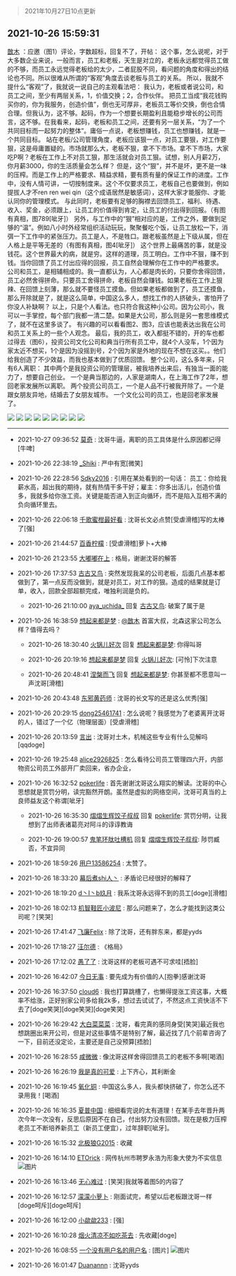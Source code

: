 > 2021年10月27日10点更新
<link rel="stylesheet" href="https://cdn.jsdelivr.net/gh/taotie6/sampleJSON@main/css/photo_show.css">
<meta name="referrer" content="no-referrer" />


 ## 2021-10-26 15:59:31 

 [㪚木](https://www.coolapk.com/feed/30964632?shareKey=NDU0MDMzYTc1YTFlNjE3N2MzYTM~) ：应邀（图1）评论，字数超标，回复不了，开帖：
这个事，怎么说呢，对于大多数企业来说，一般而言，员工和老板，天生是对立的，老板永远都觉得员工做的不够，而员工永远觉得老板给的太少，二者屁股不同，看问题的角度和得出的结论也不同。所以很难从所谓的“客观”角度去谈老板与员工的关系。
所以<!--break-->，我就不提什么“客观”了，我就说一说自己的主观看法吧：
我认为，老板或者说公司，和员工之间，至少有两层关系，1，价值交换；2，合作伙伴。
把员工当成“我花钱购买你的，你为我服务，创造价值”，倒也无可厚非，老板员工等价交换，倒也合情合理。但我认为，这不够。起码，作为一个想要长期盈利且能稳步增长的公司而言，这不够。在我看来，起码，老板和员工之间，还要有另一层关系，“为了一个共同目标而一起努力的整体”。庸俗一点说，老板想赚钱，员工也想赚钱，就是一个共同目标。
站在老板/公司管理角度，老板应该狠一点，对员工要狠，对工作要狠，这是毋庸置疑的。市场就那么大，老板不狠，拿不下市场。拿不下市场，大家吃P啊？老板在工作上不对员工狠，那生活就会对员工狠。试想，别人月薪2万，你月薪3000，你的生活质量会怎么样？
但是，这个“狠”，并不是坏，更不是一味的压榨。而是工作上的严格要求、精益求精，要有质有量的保证工作的进度。工作中，没有人情可讲，一切按制度来。这个不仅要求员工，老板自己也要做到，例如提拔人才不ren ren wei qin（这个成语居然是敏感词），这样大家才能服你、才能认同你的管理模式。
与此同时，老板要有足够的胸襟去回馈员工，福利、待遇、收入、奖金，必须跟上，让员工的价值得到肯定，让员工的付出得到回报。（有图有真相，图789[呲牙]）
另外，与工作中的“狠”相对应的是，工作之外，要做到足够的“温”。例如八小时外经常组织活动玩玩，聚聚餐吃个饭，让员工放松一下，消弭一下工作中的紧张压力。员工是人，不是牲口。跟老板虽然是上下级从属，但在人格上是平等无差的（有图有真相，图4[呲牙]）
这个世界上最痛苦的事，就是没钱花。这个世界最大的病，就是穷。这样的道理，员工明白。工作中不狠，赚不到钱。当你回馈了员工付出应得的回报，员工自然会理解你在工作中的严格要求。
公司和员工，是相辅相成的。我一直都认为，人心都是肉长的，只要你舍得回馈，员工必然舍得拼命。只要员工舍得拼命，老板自然会赚钱。如果老板在工作上狠辣、在回馈上刻薄，那么就不要怪员工摸鱼。但如果老板都做到了，员工还摸鱼，那么开除就是了，就是这么简单，中国这么多人，想找工作的人挤破头，害怕开了你没人补缺啊？
以上，只是个人看法。也只符合我这种小公司。因为公司小，我可以一手掌控，每个部门我都一清二楚。如果是大公司，那么则是另一套思维模式了，就不在这里多谈了。
有兴趣的可以看看图2、图3，应该也能表达出我在公司和员工关系上的一些个人观念。
最后，我的员工，收入都挺不错的，开的车也都过得去（图6），投资公司文化公司和典当行所有员工中，就4个人没车，1个因为家太近不想买，1个是因为没摇到号，2个因为家是外地的现在不想在这买。。他们给我创造了不少效益，而我也基本做到了优质回馈。
整个公司，这么多年来，只有6人离职：
其中两个是我投资公司的管理层，被我培养出来后，有独当一面的能力了，想要自己创业。
一个是典当那边的，人家是湖南人，在上海工作了2年，想回老家发展所以离职。
两个投资公司员工，一个是人品不行被我开除了。一个是跟女朋友异地，结婚去了女朋友城市。
一个文化公司的员工，也是回老家发展了。 

<div class="album">
<img class="img-item" src="https://image.coolapk.com/feed/2021/1026/15/1081091_2f998ce2_4314_3647@1080x1969.png" />
<img class="img-item" src="https://image.coolapk.com/feed/2021/1026/15/1081091_347cb419_4314_3649@999x8288.jpeg" />
<img class="img-item" src="https://image.coolapk.com/feed/2021/1026/15/1081091_82ab4f78_4314_3651@1080x4767.jpeg" />
<img class="img-item" src="https://image.coolapk.com/feed/2021/1026/15/1081091_3b6b7c22_4314_3656@1080x2390.jpeg" />
<img class="img-item" src="https://image.coolapk.com/feed/2021/1026/15/1081091_b4c46338_5170_7692@1080x1080.jpeg" />
<img class="img-item" src="https://image.coolapk.com/feed/2021/1026/15/1081091_d3a7f52d_4314_3658@2160x2340.png" />
<img class="img-item" src="https://image.coolapk.com/feed/2021/1026/15/1081091_0ac6f8c0_4314_3653@1080x2340.jpeg" />
<img class="img-item" src="https://image.coolapk.com/feed/2021/0915/10/1081091_835ecdea_4035_2963@930x4817.png" />
<img class="img-item" src="https://image.coolapk.com/feed/2021/1026/15/1081091_035d59ff_4314_3655@1080x3150.jpeg" />
</div>

 ------- 

- 2021-10-27 09:36:52 [莫奇](uid=131936) : 沈哥牛逼，离职的员工具体是什么原因都记得[牛啤] 

- 2021-10-26 22:38:19 [_Shiki](uid=1014851) : 严中有宽[微笑] 

- 2021-10-26 22:28:56 [Sdky2016](uid=741165) : 引用在某处看到的一句话：
员工：你给我薪水高，超出我的期待，就有热情干多干好；雇主：你多出活儿，创造价值多，我就多给你涨工资。关键是能否进入到正向循环，而不是陷入互相不满的负向循环里去。 

- 2021-10-26 22:06:18 [千歌蜜柑最好看](uid=1256624) : 沈哥长文必点赞[受虐滑稽]写的太棒了[强] 

- 2021-10-26 21:44:57 [百香柠檬](uid=2068085) : [受虐滑稽]萝卜+大棒 

- 2021-10-26 21:23:55 [大嘟嘟在上](uid=4316956) : 格局，谢谢沈哥的解答 

- 2021-10-26 17:37:53 [古古又鸟](uid=1049013) : 突然发现我呆的公司老板，后面几点基本都做到了，第一点反而没做到，就是对员工，对工作的狠。造成的结果就是订单，收入，回款全部超额完成，唯独利润是负的。 

    - 2021-10-26 21:10:00 [aya_uchida_](uid=2474706) 回复 [古古又鸟](uid=1049013): 破案了属于是 

- 2021-10-26 16:38:59 [想起来都是梦](uid=696812) : <a class="feed-link-uname" href="/u/㪚木">@㪚木</a> 首富大叔，北森这家公司怎么样？值得去吗？ 

    - 2021-10-26 18:30:40 [火锅儿好次](uid=2242533) 回复 [想起来都是梦](uid=696812): 你得叫哥 

    - 2021-10-26 20:19:16 [想起来都是梦](uid=696812) 回复 [火锅儿好次](uid=2242533): [可怜]下次注意 

    - 2021-10-26 20:48:41 [涅槃而飞](uid=1128897) 回复 [想起来都是梦](uid=696812): 你甚至都不愿意叫一声沈哥[滑稽] 

- 2021-10-26 20:43:48 [东邪黄药师](uid=983068) : 沈哥的长文写的还是这么优秀[强] 

- 2021-10-26 20:29:15 [dong25461741](uid=1268657) : 怎么说呢？我感觉为了老婆离开沈哥的人，错过了一个亿（物理层面）[受虐滑稽] 

- 2021-10-26 20:13:59 [言出](uid=1510922) : 沈哥对土木，机械这些专业有什么见解吗[qqdoge] 

- 2021-10-26 19:25:48 [alice2926825](uid=1064232) : 怎么看待公司员工管理四六开，内部物资公司员工外部开厂卖回来，省办企业， 

- 2021-10-26 16:32:52 [pokerlife](uid=575409) : 首先谢谢沈哥这么翔实的解读。沈哥的中心思想就是赏罚分明，读完豁然开朗。虽然是虚拟的网络空间，沈哥可真当的上良师益友这个称谓[呲牙] 

    - 2021-10-26 16:35:30 [熠熠生辉饺子叔叔](uid=2476035) 回复 [pokerlife](uid=575409): 赏罚分明，让我想到了出师表诸葛亮对阿斗的谆谆教诲 

    - 2021-10-26 19:00:57 [鬼笔环肽吐槽机](uid=5538134) 回复 [熠熠生辉饺子叔叔](uid=2476035): 陟罚臧否，不宜异同 

- 2021-10-26 18:59:26 [用户13586254](uid=13586254) : 太赞了。 

- 2021-10-26 18:33:20 [幕后煮shi人丶](uid=1067340) : 矛盾论已经很好的解释了 

- 2021-10-26 18:19:20 [d丶I丶b玖月](uid=2952537) : 我系沈哥永远得不到的员工[doge][滑稽] 

- 2021-10-26 18:02:13 [机智鞋匠小波尼](uid=844076) : 那么问题来了，怎么才能找到这类公司呢？[笑哭] 

- 2021-10-26 17:41:47 [飞廉Felix](uid=900024) : 除了沈哥，还有胖东来，都是yyds 

- 2021-10-26 17:18:27 [汪尔德](uid=1595236) : 《格局》 

- 2021-10-26 17:12:02 [愚了了](uid=734193) : 沈哥这样的老板可遇不可求哇[捂脸] 

- 2021-10-26 16:42:07 [今日无事](uid=3604434) : 要先成为有价值的人[抱拳]感谢沈哥 

- 2021-10-26 16:37:50 [cloud6](uid=852635) : 我也打算跳槽了，也懒得提涨工资这事，大概率不给涨，正好别家公司多给我2k多，想过去试试了，不然这点工资快活不下去了[doge笑哭][doge笑哭][doge笑哭] 

- 2021-10-26 16:29:42 [大白菜菜菜](uid=2081020) : 沈哥，看完真的感同身受[笑哭]最近我也想跳圈出来开公司，但是对这些事情不是特别了解，最近找了几个前辈咨询了一下，目前还没定论，主要还是自己没预算[捂脸] 

- 2021-10-26 16:28:55 [咸微微](uid=1248718) : 像沈哥这样舍得回馈员工的老板不多啊[喝酒] 

- 2021-10-26 16:26:19 [我是真的可爱](uid=731138) : 上下齐心，其利断金 

- 2021-10-26 16:19:45 [氧化铜](uid=1042951) : 中国这么多人，我头都快挤破了，你怎么还不录用我！[喝酒] 

- 2021-10-26 16:16:35 [夏普中国](uid=672220) : 细细看完说的太有道理！在某手去年晋升两次今年一次没有，反思后原因不在自己，付出努力没有回馈。现在是极力压榨老员工不断培养新员工（新员工便宜），过年辞职[呲牙]。 

- 2021-10-26 16:15:32 [北极狼G2015](uid=1022608) : 收藏 

- 2021-10-26 16:14:10 [ETOrick](uid=629999) : 网传杭州市聘罗永浩为形象大使为不实信息 ![图片](https://image.coolapk.com/feed/2021/1026/16/629999_3f203056_6049_5889@1080x2340.jpeg)

- 2021-10-26 16:13:46 [无心难过](uid=3681127) : [笑哭]我就等着图5的内容了 

- 2021-10-26 16:12:57 [濛濛小萝卜](uid=673738) : 刚面试完，希望以后老板跟沈哥一样[doge呵斥][doge呵斥] 

- 2021-10-26 16:12:00 [小歘歘233](uid=3544334) : [强] 

- 2021-10-26 16:10:28 [烟火清凉不如吃茶去](uid=4279524) : 先收藏[doge] 

- 2021-10-26 16:08:55 [一个没有用户名的用户名](uid=1314924) : [图片] ![图片](https://image.coolapk.com/feed/2021/1026/16/1314924_f9016967_5734_2073@292x196.png)

- 2021-10-26 16:01:47 [Duanannn](uid=3155084) : 沈哥yyds 

